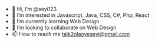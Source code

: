 - 👋 Hi, I’m @seyi123
- 👀 I’m interested in Javascript, Java, CSS, C#, Php, React
- 🌱 I’m currently learning Web Design
- 💞️ I’m looking to collaborate on Web Design
- 📫 How to reach me talk2olaoyeseyi@gmail.com

<!---
seyi123/seyi123 is a ✨ special ✨ repository because its `README.md` (this file) appears on your GitHub profile.
You can click the Preview link to take a look at your changes.
--->
